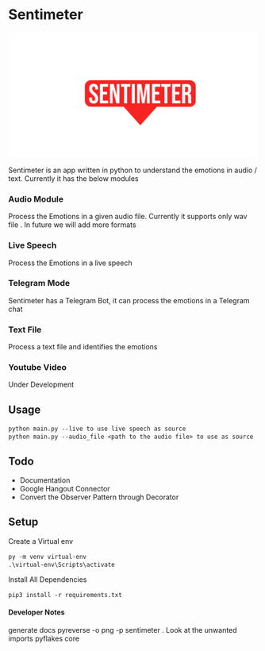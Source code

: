 # Sentimeter
![Alt text](logo.png?raw=true  "Logo")
 
Sentimeter is an app written in python to understand the emotions in audio / text. Currently it has the below modules

### Audio Module
Process the Emotions in a given audio file. Currently it supports only wav file . In future we will add more formats
### Live Speech
Process the Emotions in a live speech
### Telegram Mode
Sentimeter has a Telegram Bot, it can process the emotions in a Telegram chat
### Text File
Process a text file and identifies the emotions
### Youtube Video
Under Development

## Usage
    python main.py --live to use live speech as source
    python main.py --audio_file <path to the audio file> to use as source

## Todo

 - Documentation
 - Google Hangout Connector 
 - Convert the Observer Pattern through Decorator

## Setup
Create a Virtual env

    py -m venv virtual-env
    .\virtual-env\Scripts\activate

Install All Dependencies

    pip3 install -r requirements.txt

#### Developer Notes
generate docs
pyreverse -o png -p sentimeter .
Look at the unwanted imports
pyflakes core